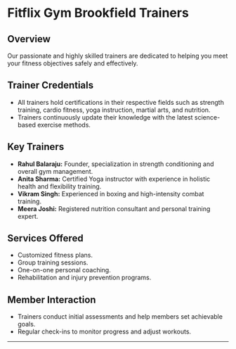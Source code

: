 # Fitflix Gym Brookfield Trainers

## Overview
Our passionate and highly skilled trainers are dedicated to helping you meet your fitness objectives safely and effectively.

## Trainer Credentials
- All trainers hold certifications in their respective fields such as strength training, cardio fitness, yoga instruction, martial arts, and nutrition.
- Trainers continuously update their knowledge with the latest science-based exercise methods.

## Key Trainers
- **Rahul Balaraju:** Founder, specialization in strength conditioning and overall gym management.
- **Anita Sharma:** Certified Yoga instructor with experience in holistic health and flexibility training.
- **Vikram Singh:** Experienced in boxing and high-intensity combat training.
- **Meera Joshi:** Registered nutrition consultant and personal training expert.

## Services Offered
- Customized fitness plans.
- Group training sessions.
- One-on-one personal coaching.
- Rehabilitation and injury prevention programs.

## Member Interaction
- Trainers conduct initial assessments and help members set achievable goals.
- Regular check-ins to monitor progress and adjust workouts.

---
